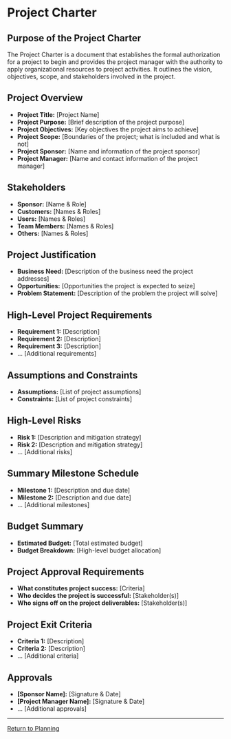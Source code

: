 # Project Charter

## Purpose of the Project Charter

The Project Charter is a document that establishes the formal authorization for a project to begin and provides the project manager with the authority to apply organizational resources to project activities. It outlines the vision, objectives, scope, and stakeholders involved in the project.

## Project Overview

- **Project Title:** [Project Name]
- **Project Purpose:** [Brief description of the project purpose]
- **Project Objectives:** [Key objectives the project aims to achieve]
- **Project Scope:** [Boundaries of the project; what is included and what is not]
- **Project Sponsor:** [Name and information of the project sponsor]
- **Project Manager:** [Name and contact information of the project manager]

## Stakeholders

- **Sponsor:** [Name & Role]
- **Customers:** [Names & Roles]
- **Users:** [Names & Roles]
- **Team Members:** [Names & Roles]
- **Others:** [Names & Roles]

## Project Justification

- **Business Need:** [Description of the business need the project addresses]
- **Opportunities:** [Opportunities the project is expected to seize]
- **Problem Statement:** [Description of the problem the project will solve]

## High-Level Project Requirements

- **Requirement 1:** [Description]
- **Requirement 2:** [Description]
- **Requirement 3:** [Description]
- ... [Additional requirements]

## Assumptions and Constraints

- **Assumptions:** [List of project assumptions]
- **Constraints:** [List of project constraints]

## High-Level Risks

- **Risk 1:** [Description and mitigation strategy]
- **Risk 2:** [Description and mitigation strategy]
- ... [Additional risks]

## Summary Milestone Schedule

- **Milestone 1:** [Description and due date]
- **Milestone 2:** [Description and due date]
- ... [Additional milestones]

## Budget Summary

- **Estimated Budget:** [Total estimated budget]
- **Budget Breakdown:** [High-level budget allocation]

## Project Approval Requirements

- **What constitutes project success:** [Criteria]
- **Who decides the project is successful:** [Stakeholder(s)]
- **Who signs off on the project deliverables:** [Stakeholder(s)]

## Project Exit Criteria

- **Criteria 1:** [Description]
- **Criteria 2:** [Description]
- ... [Additional criteria]

## Approvals

- **[Sponsor Name]:** [Signature & Date]
- **[Project Manager Name]:** [Signature & Date]
- ... [Additional approvals]

---

[Return to Planning](PLANNING.md)